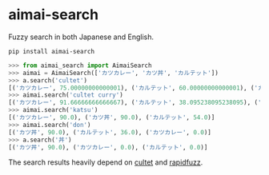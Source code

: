 # aimai-search

Fuzzy search in both Japanese and English.

```
pip install aimai-search
```

```python
>>> from aimai_search import AimaiSearch
>>> aimai = AimaiSearch(['カツカレー', 'カツ丼', 'カルテット'])
>>> a.search('cultet')
[('カツカレー', 75.00000000000001), ('カルテット', 60.00000000000001), ('カツ丼', 14.285714285714292)]
>>> aimai.search('cultet curry')
[('カツカレー', 91.66666666666667), ('カルテット', 38.095238095238095), ('カツ丼', 22.5)]
>>> aimai.search('katsu')
[('カツカレー', 90.0), ('カツ丼', 90.0), ('カルテット', 54.0)]
>>> aimai.search('don')
[('カツ丼', 90.0), ('カルテット', 36.0), ('カツカレー', 0.0)]
>>> a.search('丼')
[('カツ丼', 90.0), ('カツカレー', 0.0), ('カルテット', 0.0)]
```

The search results heavily depend on [cultet](https://github.com/polm/cutlet) and [rapidfuzz](https://github.com/maxbachmann/rapidfuzz).
